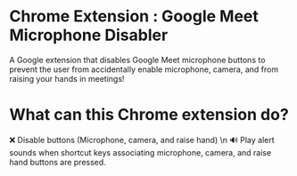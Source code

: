 # Chrome Extension : Google Meet Microphone Disabler 
A Google extension that disables Google Meet microphone buttons to prevent the user from accidentally enable microphone, camera, and from raising your hands in meetings!

# What can this Chrome extension do?
❌ Disable buttons (Microphone, camera, and raise hand) \n
🔊 Play alert sounds when shortcut keys associating microphone, camera, and raise hand buttons are pressed.
